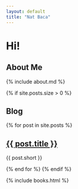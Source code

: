 ```yaml
---
layout: default
title: "Nat Baca"
---
```


# Hi! 

## About Me

{% include about.md %}


{% if site.posts.size > 0 %}
<h2>Blog</h2>
{% for post in site.posts %}
  <h2><a href="{{ post.url }}">{{ post.title }}</a></h2>
  <p>{{ post.short }}</p>
{% end for %} 
{% endif %}

{% include books.html %}